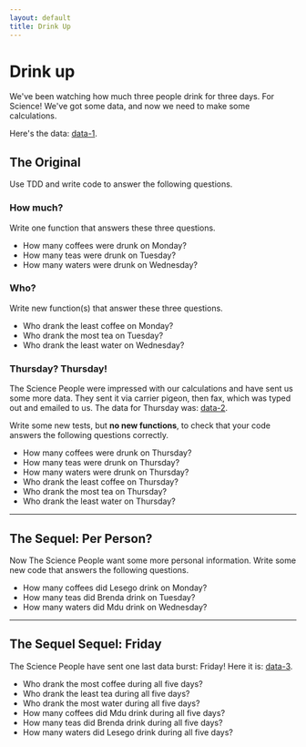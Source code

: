 ```yaml
---
layout: default
title: Drink Up
---
```


# Drink up

We've been watching how much three people drink for three days. For Science! We've got some data, and now we need to make some calculations.

Here's the data: [data-1](data-1.html).

## The Original

Use TDD and write code to answer the following questions.

### How much?

Write one function that answers these three questions.

* How many coffees were drunk on Monday?
* How many teas were drunk on Tuesday?
* How many waters were drunk on Wednesday?

### Who?

Write new function(s) that answer these three questions.

* Who drank the least coffee on Monday?
* Who drank the most tea on Tuesday?
* Who drank the least water on Wednesday?

### Thursday? Thursday!

The Science People were impressed with our calculations and have sent us some more data. They sent it via carrier pigeon, then fax, which was typed out and emailed to us. The data for Thursday was: [data-2](data-2.html).

Write some new tests, but **no new functions**, to check that your code answers the following questions correctly.

* How many coffees were drunk on Thursday?
* How many teas were drunk on Thursday?
* How many waters were drunk on Thursday?
* Who drank the least coffee on Thursday?
* Who drank the most tea on Thursday?
* Who drank the least water on Thursday?

---

## The Sequel: Per Person?

Now The Science People want some more personal information. Write some new code that answers the following questions.

* How many coffees did Lesego drink on Monday?
* How many teas did Brenda drink on Tuesday?
* How many waters did Mdu drink on Wednesday?

---

## The Sequel Sequel: Friday

The Science People have sent one last data burst: Friday! Here it is: [data-3](data-3.html).

* Who drank the most coffee during all five days?
* Who drank the least tea during all five days?
* Who drank the most water during all five days?
* How many coffees did Mdu drink during all five days?
* How many teas did Brenda drink during all five days?
* How many waters did Lesego drink during all five days?
